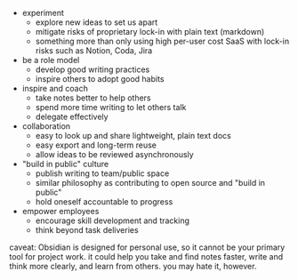 - experiment
	- explore new ideas to set us apart
	- mitigate risks of proprietary lock-in with plain text (markdown)
	- something more than only using high per-user cost SaaS with lock-in risks such as Notion, Coda, Jira
- be a role model
	- develop good writing practices
	- inspire others to adopt good habits
- inspire and coach
	- take notes better to help others
	- spend more time writing to let others talk
	- delegate effectively
- collaboration
	- easy to look up and share lightweight, plain text docs
	- easy export and long-term reuse
	- allow ideas to be reviewed asynchronously
- "build in public" culture
	- publish writing to team/public space
	- similar philosophy as contributing to open source and "build in public"
	- hold oneself accountable to progress
- empower employees
	- encourage skill development and tracking
	- think beyond task deliveries

caveat: Obsidian is designed for personal use, so it cannot be your primary tool for project work. it could help you take and find notes faster, write and think more clearly, and learn from others. you may hate it, however.